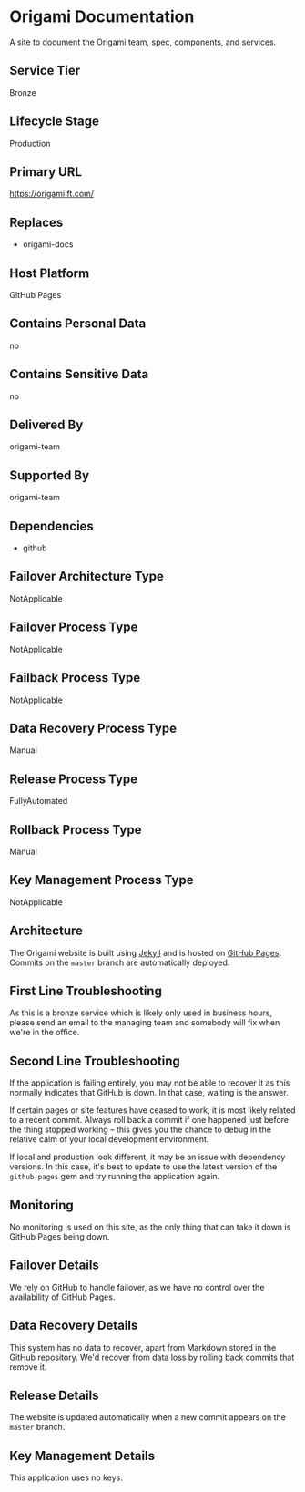 # Origami Documentation

A site to document the Origami team, spec, components, and services.

## Service Tier

Bronze

## Lifecycle Stage

Production

## Primary URL

https://origami.ft.com/

## Replaces

* origami-docs

## Host Platform

GitHub Pages

## Contains Personal Data

no

## Contains Sensitive Data

no

## Delivered By

origami-team

## Supported By

origami-team

## Dependencies

* github

## Failover Architecture Type

NotApplicable

## Failover Process Type

NotApplicable

## Failback Process Type

NotApplicable

## Data Recovery Process Type

Manual

## Release Process Type

FullyAutomated

## Rollback Process Type

Manual

## Key Management Process Type

NotApplicable

## Architecture

The Origami website is built using [Jekyll](http://jekyllrb.com/) and is hosted on [GitHub Pages](https://pages.github.com/). Commits on the `master` branch are automatically deployed.

## First Line Troubleshooting

As this is a bronze service which is likely only used in business hours, please send an email to the managing team and somebody will fix when we're in the office.

## Second Line Troubleshooting

If the application is failing entirely, you may not be able to recover it as this normally indicates that GitHub is down. In that case, waiting is the answer.

If certain pages or site features have ceased to work, it is most likely related to a recent commit. Always roll back a commit if one happened just before the thing stopped working – this gives you the chance to debug in the relative calm of your local development environment.

If local and production look different, it may be an issue with dependency versions. In this case, it's best to update to use the latest version of the `github-pages` gem and try running the application again.

## Monitoring

No monitoring is used on this site, as the only thing that can take it down is GitHub Pages being down.

## Failover Details

We rely on GitHub to handle failover, as we have no control over the availability of GitHub Pages.

## Data Recovery Details

This system has no data to recover, apart from Markdown stored in the GitHub repository. We'd recover from data loss by rolling back commits that remove it.

## Release Details

The website is updated automatically when a new commit appears on the `master` branch.

## Key Management Details

This application uses no keys.

